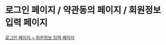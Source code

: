 # 로그인 페이지 / 약관동의 페이지 / 회원정보 입력 페이지

<p><a href="https://githws.github.io/TIL_LIKE-LION/Day3/mkPageforJoin/login.html"> 로그인 페이지 ~ 회원정보 입력 페이지<p>
